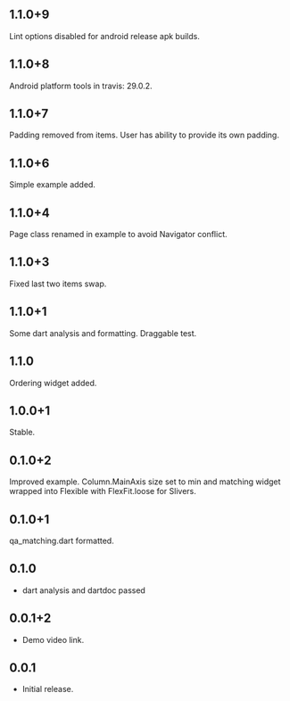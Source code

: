 ## 1.1.0+9

Lint options disabled for android release apk builds.

## 1.1.0+8

Android platform tools in travis: 29.0.2.

## 1.1.0+7

Padding removed from items. User has ability to provide its own padding.

## 1.1.0+6

Simple example added.

## 1.1.0+4

Page class renamed in example to avoid Navigator conflict.

## 1.1.0+3

Fixed last two items swap.

## 1.1.0+1

Some dart analysis and formatting.
Draggable test.

## 1.1.0

Ordering widget added.

## 1.0.0+1

Stable.

## 0.1.0+2

Improved example. Column.MainAxis size set to min and matching widget wrapped into Flexible with FlexFit.loose for Slivers.

## 0.1.0+1

qa_matching.dart formatted.

## 0.1.0

* dart analysis and dartdoc passed

## 0.0.1+2

* Demo video link.

## 0.0.1

* Initial release.
